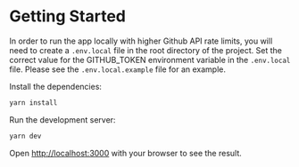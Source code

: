 # Getting Started
 
In order to run the app locally with higher Github API rate limits, 
you will need to create a `.env.local` file in the root directory of the project.
Set the correct value for the GITHUB_TOKEN environment variable in the `.env.local` file. 
Please see the `.env.local.example` file for an example.

Install the dependencies:

```bash
yarn install
```

Run the development server:

```bash
yarn dev
```

Open [http://localhost:3000](http://localhost:3000) with your browser to see the result.
